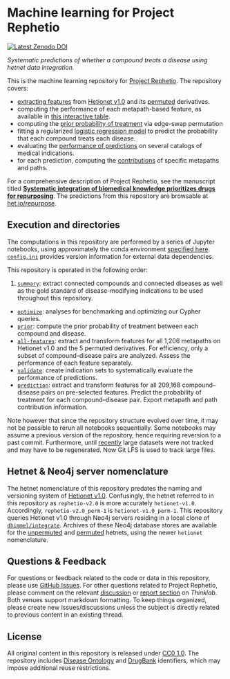 # Machine learning for Project Rephetio

[![Latest Zenodo DOI](https://zenodo.org/badge/42207400.svg)](https://zenodo.org/badge/latestdoi/42207400)

_Systematic predictions of whether a compound treats a disease using hetnet data integration._

This is the machine learning repository for [Project Rephetio](http://thinklab.com/p/rephetio "Rephetio on Thinklab · Repurposing drugs on a hetnet"). The repository covers:

+ [extracting features](https://thinklab.com/d/210#2) from [Hetionet v1.0](https://github.com/dhimmel/hetionet/tree/59c448fd912555f84b9822b4f49b431b696aea15) and its [permuted](https://thinklab.com/d/178) derivatives.
+ computing the performance of each metapath-based feature, as available in [this interactive table](http://het.io/repurpose/metapaths.html).
+ computing the [prior probability of treatment](https://thinklab.com/d/201#2) via edge-swap permutation
+ fitting a regularized [logistic regression model](https://thinklab.com/d/210#4) to predict the probability that each compound treats each disease.
+ evaluating the [performance of predictions](https://thinklab.com/d/203#2) on several catalogs of medical indications.
+ for each prediction, computing the [contributions](https://thinklab.com/discussion/d/229#2) of specific metapaths and paths.

For a comprehensive description of Project Rephetio, see the manuscript titled [**Systematic integration of biomedical knowledge prioritizes drugs for repurposing**](https://doi.org/10.1101/087619). The predictions from this repository are browsable at [het.io/repurpose](http://het.io/repurpose/ "Project Rephetio Prediction Browser").

## Execution and directories

The computations in this repository are performed by a series of Jupyter notebooks, using approximately the conda environment [specified here](https://github.com/dhimmel/integrate/blob/725f4e4b4a737cfb15abe55ef36386c23e1c4f1f/environment.yml). [`config.ini`](config.ini) provides version information for external data dependencies. 

This repository is operated in the following order:

1. [`summary`](summary): extract connected compounds and connected diseases as well as the gold standard of disease-modifying indications to be used throughout this repository.
+ [`optimize`](optimize): analyses for benchmarking and optimizing our Cypher queries.
+ [`prior`](prior): compute the prior probability of treatment between each compound and disease.
+ [`all-features`](all-features): extract and transform features for all 1,206 metapaths on Hetionet v1.0 and the 5 permuted derivatives. For efficiency, only a subset of compound–disease pairs are analyzed. Assess the performance of each feature separately.
+ [`validate`](validate): create indication sets to systematically evaluate the performance of predictions.
+ [`prediction`](prediction): extract and transform features for all 209,168 compound–disease pairs on pre-selected features. Predict the probability of treatment for each compound–disease pair. Export metapath and path contribution information.

Note however that since the repository structure evolved over time, it may not be possible to rerun all notebooks sequentially. Some notebooks may assume a previous version of the repository, hence requiring reversion to a past commit. Furthermore, until [recently](https://github.com/dhimmel/learn/commit/8792c2e408e790cd8d77adb34d013961f4d5c4f0) large datasets were not tracked and may have to be regenerated. Now Git LFS is used to track large files.

## Hetnet & Neo4j server nomenclature

The hetnet nomenclature of this repository predates the naming and versioning system of [Hetionet v1.0](https://github.com/dhimmel/hetionet/tree/59c448fd912555f84b9822b4f49b431b696aea15). Confusingly, the hetnet referred to in this repository as `rephetio-v2.0` is more accurately `hetionet-v1.0`. Accordingly, `rephetio-v2.0_perm-1` is `hetionet-v1.0_perm-1`. This repository queries Hetionet v1.0 through Neo4j servers residing in a local clone of [`dhimmel/integrate`](https://github.com/dhimmel/integrate/tree/725f4e4b4a737cfb15abe55ef36386c23e1c4f1f). Archives of these Neo4j database stores are available for the [unpermuted](https://github.com/dhimmel/hetionet/blob/7eec671b230212b5cd5b92f583884639045c4735/hetnet/neo4j/hetionet-v1.0.db.tar.bz2) and [permuted](https://github.com/dhimmel/hetionet/tree/7eec671b230212b5cd5b92f583884639045c4735/hetnet/permuted/neo4j) hetnets, using the newer `hetionet` nomenclature.

## Questions & Feedback

For questions or feedback related to the code or data in this repository, please use [GitHub Issues](https://github.com/dhimmel/learn/issues). For other questions related to Project Rephetio, please comment on the relevant [discussion](https://thinklab.com/p/rephetio/discussion) or [report section](https://thinklab.com/doc/7/review) on _Thinklab_. Both venues support markdown formatting. To keep things organized, please create new issues/discussions unless the subject is directly related to previous content in an existing thread.

## License

All original content in this repository is released under [CC0 1.0](https://creativecommons.org/publicdomain/zero/1.0/ "CC0 1.0 Universal · Public Domain Dedication"). The repository includes [Disease Ontology](http://disease-ontology.org/) and [DrugBank](http://www.drugbank.ca/) identifiers, which may impose additional reuse restrictions.
